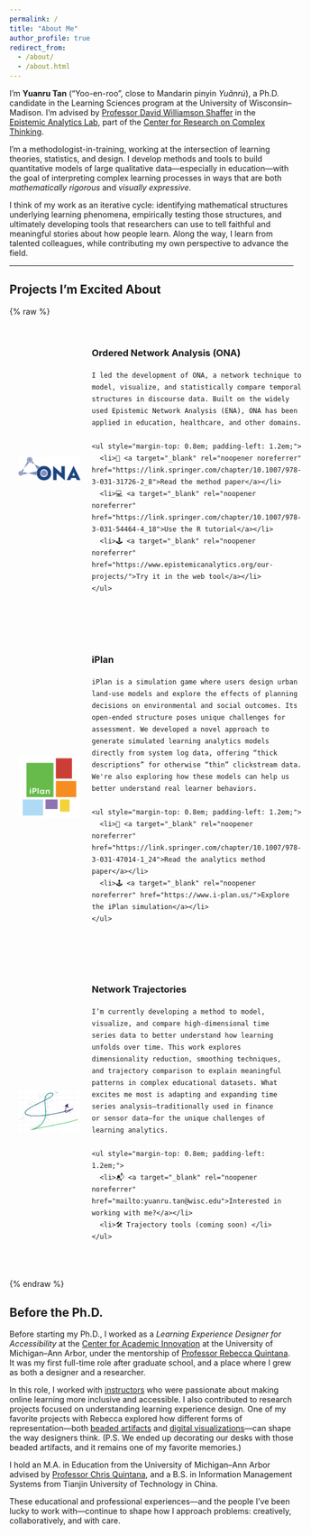 ```yaml
---
permalink: /
title: "About Me"
author_profile: true
redirect_from: 
  - /about/
  - /about.html
---
```


<p>
I’m <strong>Yuanru Tan</strong> (“Yoo-en-roo”, close to Mandarin pinyin <em>Yuǎnrú</em>), a Ph.D. candidate in the Learning Sciences program at the University of Wisconsin–Madison. I’m advised by <a href="https://edpsych.education.wisc.edu/fac-staff/williamson-shaffer-david/" target="_blank" rel="noopener noreferrer">Professor David Williamson Shaffer</a> in the <a href="https://www.epistemicanalytics.org/" target="_blank" rel="noopener noreferrer">Epistemic Analytics Lab</a>, part of the <a href="https://www.crct.center/" target="_blank" rel="noopener noreferrer">Center for Research on Complex Thinking</a>.
</p>

<p>
I’m a methodologist-in-training, working at the intersection of learning theories, statistics, and design. I develop methods and tools to build quantitative models of large qualitative data—especially in education—with the goal of interpreting complex learning processes in ways that are both <em>mathematically rigorous</em> and <em>visually expressive</em>.
</p>

<p>
I think of my work as an iterative cycle: identifying mathematical structures underlying learning phenomena, empirically testing those structures, and ultimately developing tools that researchers can use to tell faithful and meaningful stories about how people learn. Along the way, I learn from talented colleagues, while contributing my own perspective to advance the field.
</p>


---

<style>
.project-row {
  display: flex;
  align-items: center;
  gap: 20px;
  margin-bottom: 2.5em;
  padding: 16px;
  border-radius: 12px;
  transition: background-color 0.2s ease, box-shadow 0.2s ease, transform 0.2s ease;
}

.project-row:hover {
  background-color: #f7f7f7;
  box-shadow: 0 4px 12px rgba(0, 0, 0, 0.06);
  transform: translateY(-2px);
}

.project-image {
  width: 110px;
  flex-shrink: 0;
  margin-top: 4px;
}

.project-text {
  line-height: 1.5;
}

.keyword {
  color: #61D04F;
  font-weight: 500;
}
</style>

<h2>Projects I’m Excited About</h2>

{% raw %}
<!-- ONA -->
<div class="project-row">
  <img src="/images/ona-logo.png" alt="ONA logo" class="project-image" />
  <div class="project-text">
    <h3><strong>Ordered Network Analysis (ONA)</strong></h3>

    I led the development of ONA, a network technique to model, visualize, and statistically compare temporal structures in discourse data. Built on the widely used Epistemic Network Analysis (ENA), ONA has been applied in education, healthcare, and other domains.

    <ul style="margin-top: 0.8em; padding-left: 1.2em;">
      <li>📄 <a target="_blank" rel="noopener noreferrer" href="https://link.springer.com/chapter/10.1007/978-3-031-31726-2_8">Read the method paper</a></li>
      <li>💻 <a target="_blank" rel="noopener noreferrer" href="https://link.springer.com/chapter/10.1007/978-3-031-54464-4_18">Use the R tutorial</a></li>
      <li>🕹️ <a target="_blank" rel="noopener noreferrer" href="https://www.epistemicanalytics.org/our-projects/">Try it in the web tool</a></li>
    </ul>
  </div>
</div>

<!-- iPlan -->
<div class="project-row">
  <img src="/images/iplan-logo.png" alt="iPlan logo" class="project-image" />
  <div class="project-text">
    <h3><strong>iPlan</strong></h3>

    iPlan is a simulation game where users design urban land-use models and explore the effects of planning decisions on environmental and social outcomes. Its open-ended structure poses unique challenges for assessment. We developed a novel approach to generate simulated learning analytics models directly from system log data, offering “thick descriptions” for otherwise “thin” clickstream data. We're also exploring how these models can help us better understand real learner behaviors.

    <ul style="margin-top: 0.8em; padding-left: 1.2em;">
      <li>📄 <a target="_blank" rel="noopener noreferrer" href="https://link.springer.com/chapter/10.1007/978-3-031-47014-1_24">Read the analytics method paper</a></li>
      <li>🕹️ <a target="_blank" rel="noopener noreferrer" href="https://www.i-plan.us/">Explore the iPlan simulation</a></li>
    </ul>
  </div>
</div>

<!-- Trajectories -->
<div class="project-row">
  <img src="/images/trajectory-logo.png" alt="Trajectory logo" class="project-image" />
  <div class="project-text">
    <h3><strong>Network Trajectories</strong></h3>

    I’m currently developing a method to model, visualize, and compare high-dimensional time series data to better understand how learning unfolds over time. This work explores dimensionality reduction, smoothing techniques, and trajectory comparison to explain meaningful patterns in complex educational datasets. What excites me most is adapting and expanding time series analysis—traditionally used in finance or sensor data—for the unique challenges of learning analytics.

    <ul style="margin-top: 0.8em; padding-left: 1.2em;">
      <li>📬 <a target="_blank" rel="noopener noreferrer" href="mailto:yuanru.tan@wisc.edu">Interested in working with me?</a></li>
      <li>🛠️ Trajectory tools (coming soon) </li>
    </ul>
  </div>
</div>
{% endraw %}


## Before the Ph.D.

Before starting my Ph.D., I worked as a _Learning Experience Designer for Accessibility_ at the <a href="https://ai.umich.edu/" target="_blank" rel="noopener noreferrer">Center for Academic Innovation</a> at the University of Michigan–Ann Arbor, under the mentorship of <a href="https://marsal.umich.edu/directory/faculty-staff/rebecca-quintana" target="_blank" rel="noopener noreferrer">Professor Rebecca Quintana</a>. It was my first full-time role after graduate school, and a place where I grew as both a designer and a researcher.

In this role, I worked with <a href="https://www.youtube.com/watch?v=KDKdWDTVEzE&t=94s&ab_channel=CenterforAcademicInnovation" target="_blank" rel="noopener noreferrer">instructors</a> who were passionate about making online learning more inclusive and accessible. I also contributed to research projects focused on understanding learning experience design. One of my favorite projects with Rebecca explored how different forms of representation—both <a href="https://dl.acm.org/doi/10.1145/3170427.3188650" target="_blank" rel="noopener noreferrer">beaded artifacts</a> and <a href="https://link.springer.com/article/10.1007/s11528-021-00592-x" target="_blank" rel="noopener noreferrer">digital visualizations</a>—can shape the way designers think. (P.S. We ended up decorating our desks with those beaded artifacts, and it remains one of my favorite memories.)

I hold an M.A. in Education from the University of Michigan–Ann Arbor advised by <a href="https://marsal.umich.edu/directory/faculty-staff/christopher-quintana" target="_blank" rel="noopener noreferrer">Professor Chris Quintana</a>, and a B.S. in Information Management Systems from Tianjin University of Technology in China.

These educational and professional experiences—and the people I’ve been lucky to work with—continue to shape how I approach problems: creatively, collaboratively, and with care.
